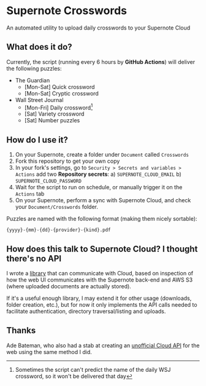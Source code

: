 # Supernote Crosswords

An automated utility to upload daily crosswords to your Supernote Cloud

## What does it do?

Currently, the script (running every 6 hours by **GitHub Actions**) will deliver the following puzzles:

- The Guardian
  - [Mon-Sat] Quick crossword
  - [Mon-Sat] Cryptic crossword
- Wall Street Journal
  - [Mon-Fri] Daily crossword[^1]
  - [Sat] Variety crossword
  - [Sat] Number puzzles

## How do I use it?

1. On your Supernote, create a folder under `Document` called `Crosswords`
2. Fork this repository to get your own copy
3. In your fork's settings, go to `Security > Secrets and variables > Actions` add two **Repository secrets**:
   a) `SUPERNOTE_CLOUD_EMAIL`
   b) `SUPERNOTE_CLOUD_PASSWORD`
4. Wait for the script to run on schedule, or manually trigger it on the `Actions` tab
5. On your Supernote, perform a sync with Supernote Cloud, and check your `Document/Crosswords` folder.

Puzzles are named with the following format (making them nicely sortable):

`{yyyy}-{mm}-{dd}-{provider}-{kind}.pdf`

## How does this talk to Supernote Cloud? I thought there's no API

I wrote a [library](https://github.com/colingourlay/supernote-cloud-api) that can communicate with Cloud, based on inspection of how the web UI communicates with the Supernote back-end and AWS S3 (where uploaded documents are actually stored).

If it's a useful enough library, I may extend it for other usage (downloads, folder creation, etc.), but for now it only implements the API calls needed to facilitate authentication, directory traversal/listing and uploads.

## Thanks

Ade Bateman, who also had a stab at creating an [unofficial Cloud API](https://github.com/adrianba/supernote-cloud-api) for the web using the same method I did.

[^1]: Sometimes the script can't predict the name of the daily WSJ crossword, so it won't be delivered that day
